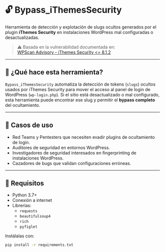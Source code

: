 # 🔓 Bypass_iThemesSecurity

Herramienta de detección y explotación de slugs ocultos generados por el plugin **iThemes Security** en instalaciones WordPress mal configuradas o desactualizadas.

> ⚠️ Basada en la vulnerabilidad documentada en:  
> [WPScan Advisory - iThemes Security <= 8.1.2](https://wpscan.com/vulnerability/42fdb534-3aef-4ed7-94a8-4cfe8ff977e1)

---

## 🧠 ¿Qué hace esta herramienta?

`Bypass_iThemesSecurity` automatiza la detección de tokens (`slugs`) ocultos usados por iThemes Security para mover el acceso al panel de login de WordPress (`wp-login.php`). Si el sitio está desactualizado o mal configurado, esta herramienta puede encontrar ese slug y permitir el **bypass completo** del ocultamiento.

---

## 🎯 Casos de uso

- Red Teams y Pentesters que necesiten evadir plugins de ocultamiento de login.
- Auditores de seguridad en entornos WordPress.
- Investigadores de seguridad interesados en fingerprinting de instalaciones WordPress.
- Cazadores de bugs que validan configuraciones erróneas.

---

## 🚀 Requisitos

- Python 3.7+
- Conexión a internet
- Librerías:
  - `requests`
  - `beautifulsoup4`
  - `rich`
  - `pyfiglet`

Instálalas con:

```bash
pip install -r requirements.txt
